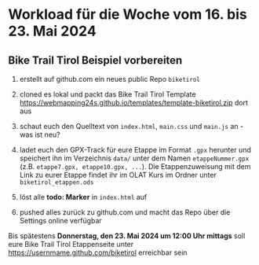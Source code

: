 # Workload für die Woche vom 16. bis 23. Mai 2024

## Bike Trail Tirol Beispiel vorbereiten

1. erstellt auf github.com ein neues public Repo `biketirol`

2. cloned es lokal und packt das Bike Trail Tirol Template <https://webmapping24s.github.io/templates/template-biketirol.zip> dort aus

3. schaut euch den Quelltext von `index.html`, `main.css` und `main.js` an - was ist neu?

4. ladet euch den GPX-Track für eure Etappe im Format `.gpx` herunter und speichert ihn im Verzeichnis `data/` unter dem Namen `etappeNummer.gpx` (z.B. `etappe7.gpx, etappe10.gpx, ...`). Die Etappenzuweisung mit dem Link zu eurer Etappe findet ihr im OLAT Kurs im Ordner unter `biketirol_etappen.ods`

5. löst alle **todo: Marker** in `index.html` auf

6. pushed alles zurück zu github.com und macht das Repo über die Settings online verfügbar

Bis spätestens **Donnerstag, den 23. Mai 2024 um 12:00 Uhr mittags** soll eure Bike Trail Tirol Etappenseite unter https://usernmame.github.com/biketirol erreichbar sein
